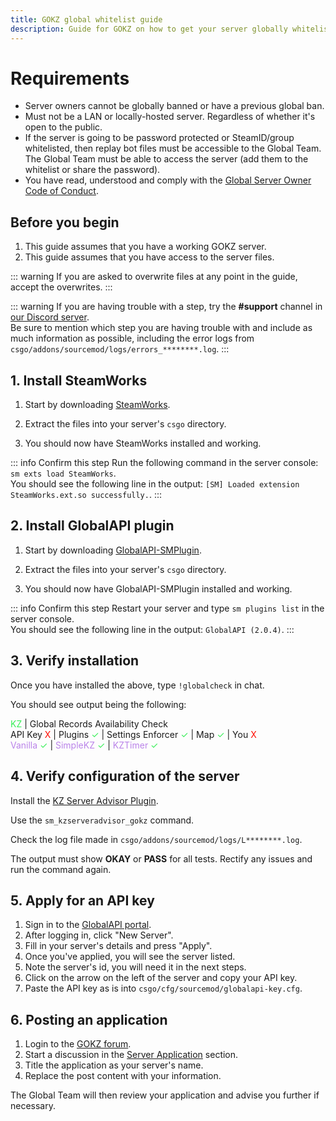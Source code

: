 ```yaml
---
title: GOKZ global whitelist guide
description: Guide for GOKZ on how to get your server globally whitelisted
---
```


# Requirements

- Server owners cannot be globally banned or have a previous global ban.
- Must not be a LAN or locally-hosted server. Regardless of whether it's open to the public.
- If the server is going to be password protected or SteamID/group whitelisted, then replay bot files must be accessible to the Global Team. The Global Team must be able to access the server (add them to the whitelist or share the password).
- You have read, understood and comply with the [Global Server Owner Code of Conduct](https://forum.gokz.org/p/server-rules).

## Before you begin

1. This guide assumes that you have a working GOKZ server.
2. This guide assumes that you have access to the server files.

::: warning
If you are asked to overwrite files at any point in the guide, accept the overwrites.
:::

::: warning
If you are having trouble with a step, try the **#support** channel in [our Discord server](https://discord.gg/csgokz).
<br>Be sure to mention which step you are having trouble with and include as much information as possible, including the error logs from `csgo/addons/sourcemod/logs/errors_********.log`.
:::

## 1. Install SteamWorks

1. Start by downloading [SteamWorks](http://users.alliedmods.net/~kyles/builds/SteamWorks).

2. Extract the files into your server's `csgo` directory.

3. You should now have SteamWorks installed and working.

::: info Confirm this step
Run the following command in the server console: `sm exts load SteamWorks`.
<br>You should see the following line in the output: `[SM] Loaded extension SteamWorks.ext.so successfully.`.
:::

## 2. Install GlobalAPI plugin

1. Start by downloading [GlobalAPI-SMPlugin](https://bitbucket.org/kztimerglobalteam/globalapi-smplugin/downloads).

2. Extract the files into your server's `csgo` directory.

3. You should now have GlobalAPI-SMPlugin installed and working.

::: info Confirm this step
Restart your server and type `sm plugins list` in the server console.
<br>You should see the following line in the output: `GlobalAPI (2.0.4)`.
:::

## 3. Verify installation

Once you have installed the above, type `!globalcheck` in chat.

You should see output being the following:

<span style="color: #36EE56">KZ</span> | Global Records Availability Check<br>
API Key <span style="color: #FF0B00">X</span> |
Plugins <span style="color: #36EE56">✓</span> |
Settings Enforcer <span style="color: #36EE56">✓</span> |
Map <span style="color: #36EE56">✓</span> |
You <span style="color: #FF0B00">X</span><br>
<span style="color: #BA83E9">Vanilla</span> <span style="color: #36EE56">✓</span> |
<span style="color: #BA83E9">SimpleKZ</span> <span style="color: #36EE56">✓</span> |
<span style="color: #BA83E9">KZTimer</span> <span style="color: #36EE56">✓</span>

## 4. Verify configuration of the server

Install the [KZ Server Advisor Plugin](https://bitbucket.org/kztimerglobalteam/kzserveradvisor).

Use the `sm_kzserveradvisor_gokz` command.

Check the log file made in `csgo/addons/sourcemod/logs/L********.log`.

The output must show **OKAY** or **PASS** for all tests.
Rectify any issues and run the command again.

## 5. Apply for an API key

1. Sign in to the [GlobalAPI portal](https://portal.global-api.com/dashboard/servers/owned).
2. After logging in, click "New Server".
3. Fill in your server's details and press "Apply".
4. Once you've applied, you will see the server listed.
5. Note the server's id, you will need it in the next steps.
6. Click on the arrow on the left of the server and copy your API key.
7. Paste the API key as is into `csgo/cfg/sourcemod/globalapi-key.cfg`.

## 6. Posting an application

1. Login to the [GOKZ forum](https://forum.gokz.org/login).
2. Start a discussion in the [Server Application](https://forum.gokz.org/t/ss-application) section.
3. Title the application as your server's name.
4. Replace the post content with your information.

The Global Team will then review your application and advise you further if necessary.
